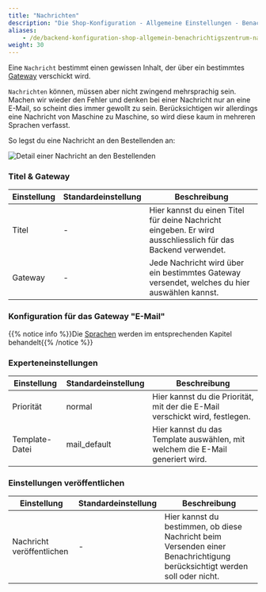 ```yaml
---
title: "Nachrichten"
description: "Die Shop-Konfiguration - Allgemeine Einstellungen - Benachrichtigszentrum - Nachrichten."
aliases:
    - /de/backend-konfiguration-shop-allgemein-benachrichtigszentrum-nachrichten/
weight: 30    
---
```



Eine `Nachricht` bestimmt einen gewissen Inhalt, der über ein bestimmtes [Gateway](/de/backend-konfiguration-shop-allgemein-benachrichtigszentrum-gateways/) verschickt wird.

`Nachrichten` können, müssen aber nicht zwingend mehrsprachig sein. Machen wir wieder den Fehler und denken bei einer Nachricht nur an eine E-Mail, so scheint dies immer gewollt zu sein. Berücksichtigen wir allerdings eine Nachricht von Maschine zu Maschine, so wird diese kaum in mehreren Sprachen verfasst.

So legst du eine Nachricht an den Bestellenden an:

![Detail einer Nachricht an den Bestellenden](message.png)

### Titel & Gateway

<table>
	<thead>
		<tr>
			<th>Einstellung</th>
			<th>Standardeinstellung</th>
			<th>Beschreibung</th>
		</tr>
	</thead>
	<tbody>
		<tr>
			<td>Titel</td>
			<td>-</td>
			<td>Hier kannst du einen Titel für deine Nachricht eingeben. Er wird ausschliesslich für das Backend verwendet.</td>
		</tr>
		<tr>
			<td>Gateway</td>
			<td>-</td>
			<td>Jede Nachricht wird über ein bestimmtes <docrobot_route name="notifications_gateways">Gateway</docrobot_route> versendet, welches du hier auswählen kannst.</td>
		</tr>
	</tbody>
</table>

### Konfiguration für das Gateway "E-Mail"

{{% notice info %}}Die [Sprachen](/de/backend-konfiguration-shop-allgemein-benachrichtigszentrum-sprachen/) werden im entsprechenden Kapitel behandelt{{% /notice %}}

### Experteneinstellungen

<table>
	<thead>
		<tr>
			<th>Einstellung</th>
			<th>Standardeinstellung</th>
			<th>Beschreibung</th>
		</tr>
	</thead>
	<tbody>
		<tr>
			<td>Priorität</td>
			<td>normal</td>
			<td>Hier kannst du die Priorität, mit der die E-Mail verschickt wird, festlegen.</td>
		</tr>
		<tr>
			<td>Template-Datei</td>
			<td>mail_default</td>
			<td>Hier kannst du das Template auswählen, mit welchem die E-Mail generiert wird.</td>
		</tr>
	</tbody>
</table>

### Einstellungen veröffentlichen

<table>
	<thead>
		<tr>
			<th>Einstellung</th>
			<th>Standardeinstellung</th>
			<th>Beschreibung</th>
		</tr>
	</thead>
	<tbody>
		<tr>
			<td>Nachricht veröffentlichen</td>
			<td>-</td>
			<td>Hier kannst du bestimmen, ob diese Nachricht beim Versenden einer Benachrichtigung berücksichtigt werden soll oder nicht.</td>
		</tr>
	</tbody>
</table>
